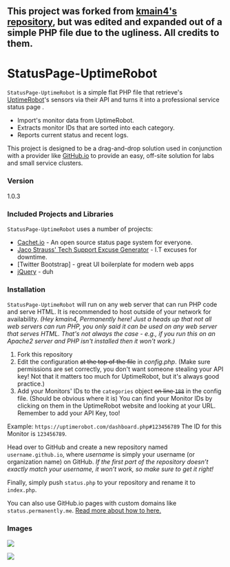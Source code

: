 This project was forked from [kmain4's repository](https://github.com/kmain4/StatusPage-UptimeRobot), but was edited and expanded out of a simple PHP file due to the ugliness. All credits to them.
-----


# StatusPage-UptimeRobot

`StatusPage-UptimeRobot` is a simple flat PHP file that retrieve's [UptimeRobot](https://www.uptimerobot.com "UptimeRobot's Homepage")'s sensors via their API and turns it into a professional service status page .

  - Import's monitor data from UptimeRobot.
  - Extracts monitor IDs that are sorted into each category.
  - Reports current status and recent logs.

This project is designed to be a drag-and-drop solution used in conjunction with a provider like [GitHub.io](https://pages.github.com/) to provide an easy, off-site solution for labs and small service clusters.

### Version
1.0.3

### Included Projects and Libraries

`StatusPage-UptimeRobot` uses a number of projects:

* [Cachet.io](https://github.com/CachetHQ/Cachet) - An open source status page system for everyone.
* [Jaco Strauss' Tech Support Excuse Generator](http://www.strauss.za.com/sla/support.asp) - I.T excuses for downtime.
* [Twitter Bootstrap] - great UI boilerplate for modern web apps
* [jQuery](https://jquery.com/) - duh

### Installation

`StatusPage-UptimeRobot` will run on any web server that can run PHP code and serve HTML. It is recommended to host outside of your network for availability.
*(Hey kmain4, Permanently here! Just a heads up that not all web servers can run PHP, you only said it can be used on any web server that serves HTML. That's not always the case - e.g., if you run this on an Apache2 server and PHP isn't installed then it won't work.)*

1. Fork this repository
2. Edit the configuration ~~at the top of the file~~ in *config.php*. (Make sure permissions are set correctly, you don't want someone stealing your API key! Not that it matters too much for UptimeRobot, but it's always good practice.)
3. Add your Monitors' IDs to the `categories` object ~~on line `188`~~ in the config file. (Should be obvious where it is) You can find your Monitor IDs by clicking on them in the UptimeRobot website and looking at your URL. Remember to add your API Key, too!

Example: `https://uptimerobot.com/dashboard.php#123456789` The ID for this Monitor is `123456789`.

Head over to GitHub and create a new repository named `username.github.io`, where *username* is simply your username (or organization name) on GitHub. *If the first part of the repository doesn’t exactly match your username, it won’t work, so make sure to get it right!*

Finally, simply push `status.php` to your repository and rename it to `index.php`.

You can also use GitHub.io pages with custom domains like `status.permanently.me`. [Read more about how to here.](https://help.github.com/articles/quick-start-setting-up-a-custom-domain/)


### Images

![](https://cloud.githubusercontent.com/assets/8865327/16458877/c490ebd2-3dee-11e6-956f-871d57679b7c.PNG)

![](https://cloud.githubusercontent.com/assets/8865327/16458880/ca751744-3dee-11e6-8ed9-1940763880c0.PNG)
